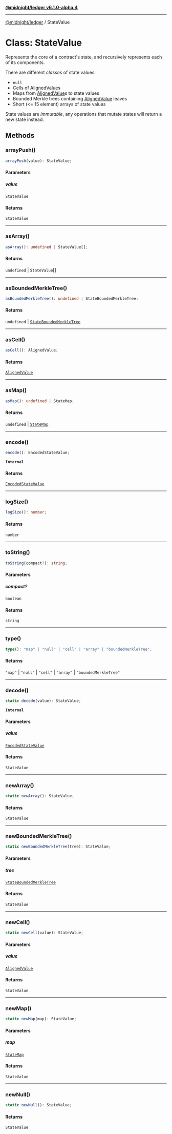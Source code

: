 [**@midnight/ledger v6.1.0-alpha.4**](../README.md)

***

[@midnight/ledger](../globals.md) / StateValue

# Class: StateValue

Represents the core of a contract's state, and recursively represents each
of its components.

There are different *classes* of state values:
- `null`
- Cells of [AlignedValue](../type-aliases/AlignedValue.md)s
- Maps from [AlignedValue](../type-aliases/AlignedValue.md)s to state values
- Bounded Merkle trees containing [AlignedValue](../type-aliases/AlignedValue.md) leaves
- Short (\<= 15 element) arrays of state values

State values are *immutable*, any operations that mutate states will return
a new state instead.

## Methods

### arrayPush()

```ts
arrayPush(value): StateValue;
```

#### Parameters

##### value

`StateValue`

#### Returns

`StateValue`

***

### asArray()

```ts
asArray(): undefined | StateValue[];
```

#### Returns

`undefined` \| `StateValue`[]

***

### asBoundedMerkleTree()

```ts
asBoundedMerkleTree(): undefined | StateBoundedMerkleTree;
```

#### Returns

`undefined` \| [`StateBoundedMerkleTree`](StateBoundedMerkleTree.md)

***

### asCell()

```ts
asCell(): AlignedValue;
```

#### Returns

[`AlignedValue`](../type-aliases/AlignedValue.md)

***

### asMap()

```ts
asMap(): undefined | StateMap;
```

#### Returns

`undefined` \| [`StateMap`](StateMap.md)

***

### encode()

```ts
encode(): EncodedStateValue;
```

**`Internal`**

#### Returns

[`EncodedStateValue`](../type-aliases/EncodedStateValue.md)

***

### logSize()

```ts
logSize(): number;
```

#### Returns

`number`

***

### toString()

```ts
toString(compact?): string;
```

#### Parameters

##### compact?

`boolean`

#### Returns

`string`

***

### type()

```ts
type(): "map" | "null" | "cell" | "array" | "boundedMerkleTree";
```

#### Returns

`"map"` \| `"null"` \| `"cell"` \| `"array"` \| `"boundedMerkleTree"`

***

### decode()

```ts
static decode(value): StateValue;
```

**`Internal`**

#### Parameters

##### value

[`EncodedStateValue`](../type-aliases/EncodedStateValue.md)

#### Returns

`StateValue`

***

### newArray()

```ts
static newArray(): StateValue;
```

#### Returns

`StateValue`

***

### newBoundedMerkleTree()

```ts
static newBoundedMerkleTree(tree): StateValue;
```

#### Parameters

##### tree

[`StateBoundedMerkleTree`](StateBoundedMerkleTree.md)

#### Returns

`StateValue`

***

### newCell()

```ts
static newCell(value): StateValue;
```

#### Parameters

##### value

[`AlignedValue`](../type-aliases/AlignedValue.md)

#### Returns

`StateValue`

***

### newMap()

```ts
static newMap(map): StateValue;
```

#### Parameters

##### map

[`StateMap`](StateMap.md)

#### Returns

`StateValue`

***

### newNull()

```ts
static newNull(): StateValue;
```

#### Returns

`StateValue`

